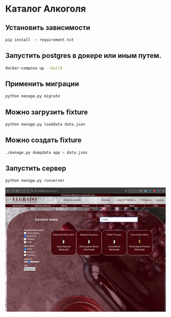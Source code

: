 # Каталог Алкоголя

## Установить зависимости 
```bash
pip install -r requirement.txt
```

## Запустить postgres в докере или иным путем.
```bash
docker-compose up --build
```
## Применить миграции
```bash
python manage.py migrate
```

## Можно загрузить fixture
```bash
python manage.py loaddata data.json
```

## Можно создать fixture
```bash
./manage.py dumpdata app > data.json
```

## Запустить сервер
```bash
python manage.py runserver
```

![site.png](media_root%2Fsite.png)